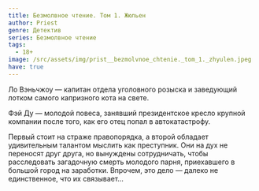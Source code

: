 ```yaml
---
title: Безмолвное чтение. Том 1. Жюльен
author: Priest
genre: Детектив
series: Безмолвное чтение
tags:
  - 18+
image: /src/assets/img/prist__bezmolvnoe_chtenie._tom_1._zhyulen.jpeg
have: true
---
```

Ло Вэньчжоу — капитан отдела уголовного розыска и заведующий лотком самого капризного кота на свете.

Фэй Ду — молодой повеса, занявший президентское кресло крупной компании после того, как его отец попал в автокатастрофу.

Первый стоит на страже правопорядка, а второй обладает удивительным талантом мыслить как преступник. Они на дух не переносят друг друга, но вынуждены сотрудничать, чтобы расследовать загадочную смерть молодого парня, приехавшего в большой город на заработки. Впрочем, это дело — далеко не единственное, что их связывает…
